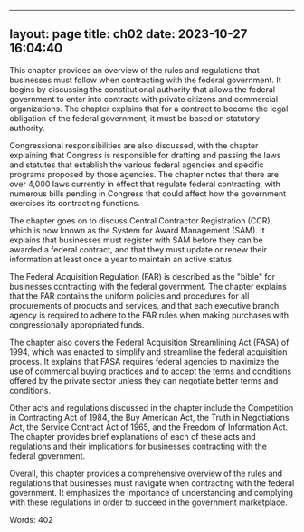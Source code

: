 
---
layout: page
title: ch02
date: 2023-10-27 16:04:40
---
This chapter provides an overview of the rules and regulations that businesses must follow when contracting with the federal government. It begins by discussing the constitutional authority that allows the federal government to enter into contracts with private citizens and commercial organizations. The chapter explains that for a contract to become the legal obligation of the federal government, it must be based on statutory authority.

Congressional responsibilities are also discussed, with the chapter explaining that Congress is responsible for drafting and passing the laws and statutes that establish the various federal agencies and specific programs proposed by those agencies. The chapter notes that there are over 4,000 laws currently in effect that regulate federal contracting, with numerous bills pending in Congress that could affect how the government exercises its contracting functions.

The chapter goes on to discuss Central Contractor Registration (CCR), which is now known as the System for Award Management (SAM). It explains that businesses must register with SAM before they can be awarded a federal contract, and that they must update or renew their information at least once a year to maintain an active status.

The Federal Acquisition Regulation (FAR) is described as the "bible" for businesses contracting with the federal government. The chapter explains that the FAR contains the uniform policies and procedures for all procurements of products and services, and that each executive branch agency is required to adhere to the FAR rules when making purchases with congressionally appropriated funds.

The chapter also covers the Federal Acquisition Streamlining Act (FASA) of 1994, which was enacted to simplify and streamline the federal acquisition process. It explains that FASA requires federal agencies to maximize the use of commercial buying practices and to accept the terms and conditions offered by the private sector unless they can negotiate better terms and conditions.

Other acts and regulations discussed in the chapter include the Competition in Contracting Act of 1984, the Buy American Act, the Truth in Negotiations Act, the Service Contract Act of 1965, and the Freedom of Information Act. The chapter provides brief explanations of each of these acts and regulations and their implications for businesses contracting with the federal government.

Overall, this chapter provides a comprehensive overview of the rules and regulations that businesses must navigate when contracting with the federal government. It emphasizes the importance of understanding and complying with these regulations in order to succeed in the government marketplace.

Words: 402